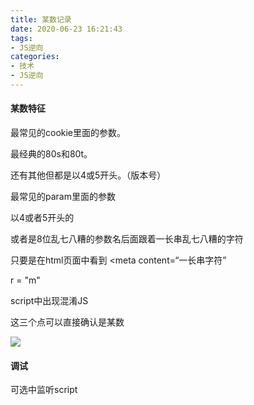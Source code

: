 ```yaml
---
title: 某数记录
date: 2020-06-23 16:21:43
tags:
- JS逆向
categories:
- 技术
- JS逆向
---
```


#### 某数特征

最常见的cookie里面的参数。

最经典的80s和80t。

还有其他但都是以4或5开头。（版本号）



最常见的param里面的参数

以4或者5开头的

或者是8位乱七八糟的参数名后面跟着一长串乱七八糟的字符



只要是在html页面中看到 <meta content=“一长串字符”

r = "m"

script中出现混淆JS

这三个点可以直接确认是某数

![](/Users/woo/Desktop/onlygodsee_git/onlygodsee.github.io/source/_posts/article-27/WX20200623-162231.png)

#### 调试

可选中监听script